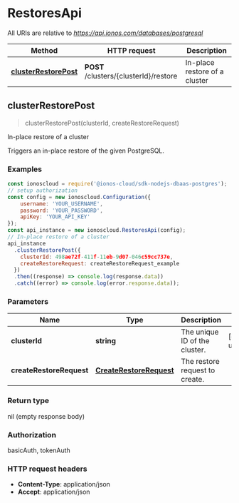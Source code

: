 # RestoresApi

All URIs are relative to *https://api.ionos.com/databases/postgresql*

| Method | HTTP request | Description |
| ------ | ------------ | ----------- |
| [**clusterRestorePost**](RestoresApi.md#clusterrestorepost) | **POST** /clusters/{clusterId}/restore | In-place restore of a cluster |


## clusterRestorePost

> clusterRestorePost(clusterId, createRestoreRequest)

In-place restore of a cluster

Triggers an in-place restore of the given PostgreSQL.

### Examples

```javascript
const ionoscloud = require('@ionos-cloud/sdk-nodejs-dbaas-postgres');
// setup authorization
const config = new ionoscloud.Configuration({
    username: 'YOUR_USERNAME',
    password: 'YOUR_PASSWORD',
    apiKey: 'YOUR_API_KEY'
});
const api_instance = new ionoscloud.RestoresApi(config);
// In-place restore of a cluster
api_instance
  .clusterRestorePost({
    clusterId: 498ae72f-411f-11eb-9d07-046c59cc737e,
    createRestoreRequest: createRestoreRequest_example
  })
  .then((response) => console.log(response.data))
  .catch((error) => console.log(error.response.data));
```

### Parameters

| Name | Type | Description | Notes |
| ---- | ---- | ----------- | ----- |
| **clusterId** | **string** | The unique ID of the cluster. | [default to undefined] |
| **createRestoreRequest** | [**CreateRestoreRequest**](../models/CreateRestoreRequest.md) | The restore request to create. |  |

### Return type

nil (empty response body)

### Authorization

basicAuth, tokenAuth

### HTTP request headers

- **Content-Type**: application/json
- **Accept**: application/json

